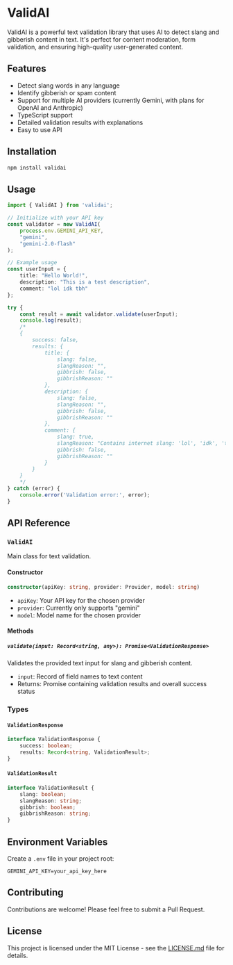 # ValidAI

ValidAI is a powerful text validation library that uses AI to detect slang and gibberish content in text. It's perfect for content moderation, form validation, and ensuring high-quality user-generated content.

## Features

- Detect slang words in any language
- Identify gibberish or spam content
- Support for multiple AI providers (currently Gemini, with plans for OpenAI and Anthropic)
- TypeScript support
- Detailed validation results with explanations
- Easy to use API

## Installation

```bash
npm install validai
```

## Usage

```typescript
import { ValidAI } from 'validai';

// Initialize with your API key
const validator = new ValidAI(
    process.env.GEMINI_API_KEY,
    "gemini",
    "gemini-2.0-flash"
);

// Example usage
const userInput = {
    title: "Hello World!",
    description: "This is a test description",
    comment: "lol idk tbh"
};

try {
    const result = await validator.validate(userInput);
    console.log(result);
    /*
    {
        success: false,
        results: {
            title: {
                slang: false,
                slangReason: "",
                gibbrish: false,
                gibbrishReason: ""
            },
            description: {
                slang: false,
                slangReason: "",
                gibbrish: false,
                gibbrishReason: ""
            },
            comment: {
                slang: true,
                slangReason: "Contains internet slang: 'lol', 'idk', 'tbh'",
                gibbrish: false,
                gibbrishReason: ""
            }
        }
    }
    */
} catch (error) {
    console.error('Validation error:', error);
}
```

## API Reference

### `ValidAI`

Main class for text validation.

#### Constructor

```typescript
constructor(apiKey: string, provider: Provider, model: string)
```

- `apiKey`: Your API key for the chosen provider
- `provider`: Currently only supports "gemini"
- `model`: Model name for the chosen provider

#### Methods

##### `validate(input: Record<string, any>): Promise<ValidationResponse>`

Validates the provided text input for slang and gibberish content.

- `input`: Record of field names to text content
- Returns: Promise containing validation results and overall success status

### Types

#### `ValidationResponse`

```typescript
interface ValidationResponse {
    success: boolean;
    results: Record<string, ValidationResult>;
}
```

#### `ValidationResult`

```typescript
interface ValidationResult {
    slang: boolean;
    slangReason: string;
    gibbrish: boolean;
    gibbrishReason: string;
}
```

## Environment Variables

Create a `.env` file in your project root:

```env
GEMINI_API_KEY=your_api_key_here
```

## Contributing

Contributions are welcome! Please feel free to submit a Pull Request.

## License

This project is licensed under the MIT License - see the [LICENSE.md](LICENSE.md) file for details.


